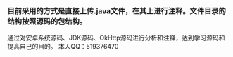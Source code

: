 ### 目前采用的方式是直接上传.java文件，在其上进行注释。文件目录的结构按照源码的包结构。
通过对安卓系统源码、JDK源码、OkHttp源码进行分析和注释，达到学习源码和提高自己的目的。
本人QQ：519376470

